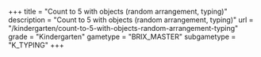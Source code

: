 +++
title = "Count to 5 with objects (random arrangement, typing)"
description = "Count to 5 with objects (random arrangement, typing)"
url = "/kindergarten/count-to-5-with-objects-random-arrangement-typing"
grade = "Kindergarten"
gametype = "BRIX_MASTER"
subgametype = "K_TYPING"
+++